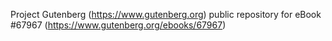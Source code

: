 Project Gutenberg (https://www.gutenberg.org) public repository for
eBook #67967 (https://www.gutenberg.org/ebooks/67967)
